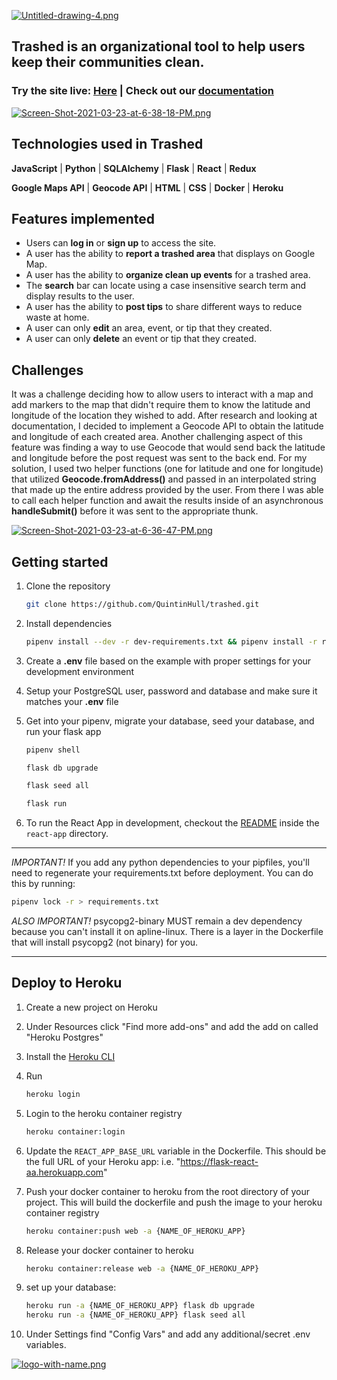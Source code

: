 [![Untitled-drawing-4.png](https://i.postimg.cc/L5pzcjJj/Untitled-drawing-4.png)](https://postimg.cc/cgFgYgMJ)

## Trashed is an organizational tool to help users keep their communities clean. 

<h3>Try the site live: <a href=https://trash-ed.herokuapp.com/login/>Here</a> <b>|</b> Check out our <a href="https://github.com/QuintinHull/trashed">documentation</a></h3>

[![Screen-Shot-2021-03-23-at-6-38-18-PM.png](https://i.postimg.cc/DfxBbYSk/Screen-Shot-2021-03-23-at-6-38-18-PM.png)](https://postimg.cc/z3Rns7w0)

## Technologies used in Trashed

**JavaScript** | **Python** | **SQLAlchemy** | **Flask** | **React** | **Redux**

**Google Maps API** | **Geocode API** | **HTML** | **CSS** | **Docker** | **Heroku** 

## Features implemented

* Users can **log in** or **sign up** to access the site.
* A user has the ability to **report a trashed area** that displays on Google Map.
* A user has the ability to **organize clean up events** for a trashed area.
* The **search** bar can locate using a case insensitive search term and display results to the user.
* A user has the ability to **post tips** to share different ways to reduce waste at home.
* A user can only **edit** an area, event, or tip that they created.
* A user can only **delete** an event or tip that they created.


## Challenges
It was a challenge deciding how to allow users to interact with a map and add markers to the map that didn't require them to know the latitude and longitude of the location they wished to add. After research and looking at documentation, I decided to implement a Geocode API to obtain the latitude and longitude of each created area. Another challenging aspect of this feature was finding a way to use Geocode that would send back the latitude and longitude before the post request was sent to the back end. For my solution, I used two helper functions (one for latitude and one for longitude) that utilized **Geocode.fromAddress()** and passed in an interpolated string that made up the entire address provided by the user. From there I was able to call each helper function and await the results inside of an asynchronous **handleSubmit()** before it was sent to the appropriate thunk.

[![Screen-Shot-2021-03-23-at-6-36-47-PM.png](https://i.postimg.cc/X78GvTqd/Screen-Shot-2021-03-23-at-6-36-47-PM.png)](https://postimg.cc/WhdbWYM1)

## Getting started

1. Clone the repository

   ```bash
   git clone https://github.com/QuintinHull/trashed.git
   ```

2. Install dependencies

      ```bash
      pipenv install --dev -r dev-requirements.txt && pipenv install -r requirements.txt
      ```

3. Create a **.env** file based on the example with proper settings for your
   development environment
4. Setup your PostgreSQL user, password and database and make sure it matches your **.env** file

5. Get into your pipenv, migrate your database, seed your database, and run your flask app

   ```bash
   pipenv shell
   ```

   ```bash
   flask db upgrade
   ```

   ```bash
   flask seed all
   ```

   ```bash
   flask run
   ```

6. To run the React App in development, checkout the [README](./react-app/README.md) inside the `react-app` directory.

***
*IMPORTANT!*
   If you add any python dependencies to your pipfiles, you'll need to regenerate your requirements.txt before deployment.
   You can do this by running:

   ```bash
   pipenv lock -r > requirements.txt
   ```

*ALSO IMPORTANT!*
   psycopg2-binary MUST remain a dev dependency because you can't install it on apline-linux.
   There is a layer in the Dockerfile that will install psycopg2 (not binary) for you.
***

## Deploy to Heroku

1. Create a new project on Heroku
2. Under Resources click "Find more add-ons" and add the add on called "Heroku Postgres"
3. Install the [Heroku CLI](https://devcenter.heroku.com/articles/heroku-command-line)
4. Run

   ```bash
   heroku login
   ```

5. Login to the heroku container registry

   ```bash
   heroku container:login
   ```

6. Update the `REACT_APP_BASE_URL` variable in the Dockerfile.
   This should be the full URL of your Heroku app: i.e. "https://flask-react-aa.herokuapp.com"
7. Push your docker container to heroku from the root directory of your project.
   This will build the dockerfile and push the image to your heroku container registry

   ```bash
   heroku container:push web -a {NAME_OF_HEROKU_APP}
   ```

8. Release your docker container to heroku

   ```bash
   heroku container:release web -a {NAME_OF_HEROKU_APP}
   ```

9. set up your database:

   ```bash
   heroku run -a {NAME_OF_HEROKU_APP} flask db upgrade
   heroku run -a {NAME_OF_HEROKU_APP} flask seed all
   ```

10. Under Settings find "Config Vars" and add any additional/secret .env variables.

[![logo-with-name.png](https://i.postimg.cc/507LjTns/logo-with-name.png)](https://postimg.cc/G8DH570D)
